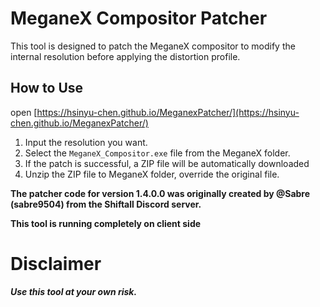 # MeganeX Compositor Patcher

This tool is designed to patch the MeganeX compositor to modify the internal resolution before applying the distortion profile.

## How to Use
open [https://hsinyu-chen.github.io/MeganexPatcher/](https://hsinyu-chen.github.io/MeganexPatcher/)
1. Input the resolution you want.
2. Select the `MeganeX_Compositor.exe` file from the MeganeX folder.
3. If the patch is successful, a ZIP file will be automatically downloaded 
4. Unzip the ZIP file to MeganeX folder, override the original file.

**The patcher code for version 1.4.0.0 was originally created by @Sabre (sabre9504) from the Shiftall Discord server.**

**This tool is running completely on client side**

# Disclaimer

**_Use this tool at your own risk._**
